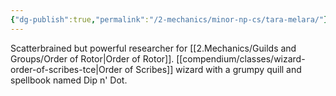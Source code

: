 ```yaml
---
{"dg-publish":true,"permalink":"/2-mechanics/minor-np-cs/tara-melara/"}
---
```


Scatterbrained but powerful researcher for [[2.Mechanics/Guilds and Groups/Order of Rotor\|Order of Rotor]].
[[compendium/classes/wizard-order-of-scribes-tce\|Order of Scribes]] wizard with a grumpy quill and spellbook named Dip n' Dot.
